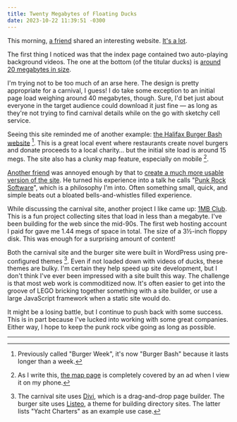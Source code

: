 ```yaml
---
title: Twenty Megabytes of Floating Ducks
date: 2023-10-22 11:39:51 -0300
---
```


This morning, [a friend](https://mrb0.com) shared an interesting website. [It's a lot](https://eastcoastamusements.ca/).

The first thing I noticed was that the index page contained two auto-playing background videos. The one at the bottom (of the titular ducks) is [around 20 megabytes in size](https://eastcoastamusements.ca/wp-content/uploads/2018/05/rubber-ducks-floating-in-carnival-game_wkvxoaoxr__D.mp4).

I'm trying not to be too much of an arse here. The design is pretty appropriate for a carnival, I guess! I do take some exception to an initial page load weighing around 40 megabytes, though. Sure, I'd bet just about everyone in the target audience could download it just fine — as long as they're not trying to find carnival details while on the go with sketchy cell service.

Seeing this site reminded me of another example: [the Halifax Burger Bash website](https://burgerbash.ca) [^1]. This is a great local event where restaurants create novel burgers and donate proceeds to a local charity… but the initial site load is around 15 megs. The site also has a clunky map feature, especially on mobile [^2].

[Another friend](https://www.andrewburke.me) was annoyed enough by that to [create a much more usable version of the site](https://burgerweek.shindigital.com). He turned his experience into a talk he calls "[Punk Rock Software](https://www.shindigital.com/blogposts/punk_rock_software_at_next_weeks_halihax_160)", which is a philosophy I'm into. Often something small, quick, and simple beats out a bloated bells-and-whistles filled experience.

While discussing the carnival site, another project I like came up: [1MB Club](https://1mb.club). This is a fun project collecting sites that load in less than a megabyte. I've been building for the web since the mid-90s. The first web hosting account I paid for gave me 1.44 megs of space in total. The size of a 3½-inch floppy disk. This was enough for a surprising amount of content!

Both the carnival site and the burger site were built in WordPress using pre-configured themes [^3]. Even if not loaded down with videos of ducks, these themes are bulky. I'm certain they help speed up site development, but I don't think I've ever been impressed with a site built this way. The challenge is that most web work is commoditized now. It's often easier to get into the groove of LEGO bricking together something with a site builder, or use a large JavaScript framework when a static site would do.

It might be a losing battle, but I continue to push back with some success. This is in part because I've lucked into working with some great companies. Either way, I hope to keep the punk rock vibe going as long as possible.

<hr>

[^1]: Previously called "Burger Week", it's now "Burger Bash" because it lasts longer than a week.

[^2]: As I write this, [the map page](https://burgerbash.ca/burger-map) is completely covered by an ad when I view it on my phone.

[^3]: The carnival site uses [Divi](https://www.elegantthemes.com/gallery/divi/), which is a drag-and-drop page builder. The burger site uses [Listeo](https://purethemes.net/listeo/), a theme for building directory sites. The latter lists "Yacht Charters" as an example use case.
